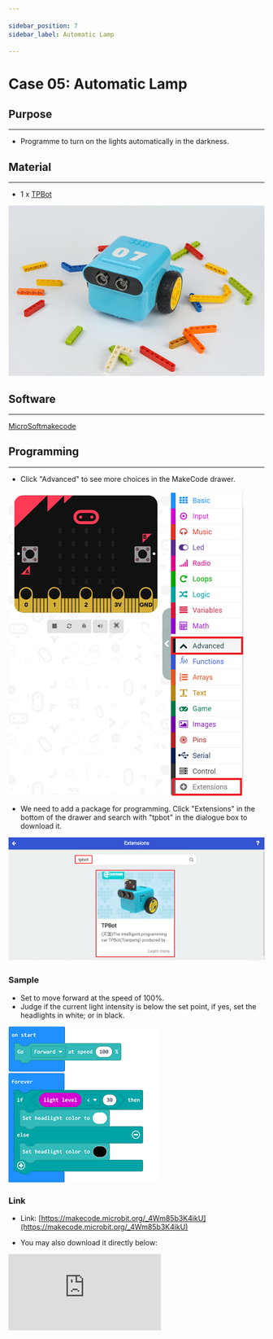 ```yaml
---

sidebar_position: 7
sidebar_label: Automatic Lamp

---
```


# Case 05: Automatic Lamp

## Purpose
---
- Programme to turn on the lights automatically in the darkness.

## Material
---

- 1 x [TPBot](https://www.elecfreaks.com/tpbot.html)



![](./images/TPBot_tianpeng_case_01_01.png)





## Software
---
[MicroSoftmakecode](https://makecode.microbit.org/#)


## Programming
---


- Click "Advanced" to see more choices in the MakeCode drawer.

![](./images/TPBot_tianpeng_case_01_02.png)

- We need to add a package for programming. Click "Extensions" in the bottom of the drawer and search with "tpbot" in the dialogue box to download it.

![](./images/TPBot_tianpeng_case_01_03.png)

### Sample
- Set to move forward at the speed of 100%.
- Judge if the current light intensity is below the set point, if yes, set the headlights in white; or in black.

![](./images/TPBot_tianpeng_case_05_04.png)

### Link
- Link: [https://makecode.microbit.org/_4Wm85b3K4ikU](https://makecode.microbit.org/_4Wm85b3K4ikU)

- You may also download it directly below:

<div
    style={{
        position: 'relative',
        paddingBottom: '60%',
        overflow: 'hidden',
    }}
>
    <iframe
        src="https://makecode.microbit.org/_4Wm85b3K4ikU"
        frameborder="0"
        sandbox="allow-popups allow-forms allow-scripts allow-same-origin"
        style={{
            position: 'absolute',
            width: '100%',
            height: '100%',
        }}
    />
</div>


### Conclusion

- Power up to set the TPBot driving forward and turning on/off the headlights automatically while it goes into the dark/bright area.

## Exploration
---


## FAQ
---


## Relevant File
---
